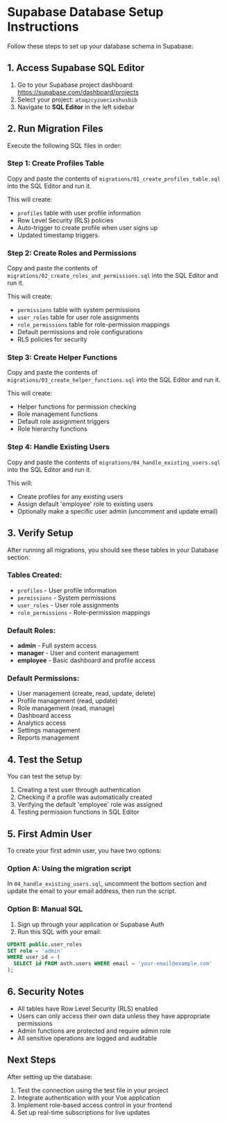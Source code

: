 # Supabase Database Setup Instructions

Follow these steps to set up your database schema in Supabase:

## 1. Access Supabase SQL Editor

1. Go to your Supabase project dashboard: https://supabase.com/dashboard/projects
2. Select your project: `atuqzcyzuecixshusbib`
3. Navigate to **SQL Editor** in the left sidebar

## 2. Run Migration Files

Execute the following SQL files in order:

### Step 1: Create Profiles Table

Copy and paste the contents of `migrations/01_create_profiles_table.sql` into the SQL Editor and run it.

This will create:

- `profiles` table with user profile information
- Row Level Security (RLS) policies
- Auto-trigger to create profile when user signs up
- Updated timestamp triggers

### Step 2: Create Roles and Permissions

Copy and paste the contents of `migrations/02_create_roles_and_permissions.sql` into the SQL Editor and run it.

This will create:

- `permissions` table with system permissions
- `user_roles` table for user role assignments
- `role_permissions` table for role-permission mappings
- Default permissions and role configurations
- RLS policies for security

### Step 3: Create Helper Functions

Copy and paste the contents of `migrations/03_create_helper_functions.sql` into the SQL Editor and run it.

This will create:

- Helper functions for permission checking
- Role management functions
- Default role assignment triggers
- Role hierarchy functions

### Step 4: Handle Existing Users

Copy and paste the contents of `migrations/04_handle_existing_users.sql` into the SQL Editor and run it.

This will:

- Create profiles for any existing users
- Assign default 'employee' role to existing users
- Optionally make a specific user admin (uncomment and update email)

## 3. Verify Setup

After running all migrations, you should see these tables in your Database section:

### Tables Created:

- `profiles` - User profile information
- `permissions` - System permissions
- `user_roles` - User role assignments
- `role_permissions` - Role-permission mappings

### Default Roles:

- **admin** - Full system access
- **manager** - User and content management
- **employee** - Basic dashboard and profile access

### Default Permissions:

- User management (create, read, update, delete)
- Profile management (read, update)
- Role management (read, manage)
- Dashboard access
- Analytics access
- Settings management
- Reports management

## 4. Test the Setup

You can test the setup by:

1. Creating a test user through authentication
2. Checking if a profile was automatically created
3. Verifying the default 'employee' role was assigned
4. Testing permission functions in SQL Editor

## 5. First Admin User

To create your first admin user, you have two options:

### Option A: Using the migration script

In `04_handle_existing_users.sql`, uncomment the bottom section and update the email to your email address, then run the script.

### Option B: Manual SQL

1. Sign up through your application or Supabase Auth
2. Run this SQL with your email:

```sql
UPDATE public.user_roles
SET role = 'admin'
WHERE user_id = (
  SELECT id FROM auth.users WHERE email = 'your-email@example.com'
);
```

## 6. Security Notes

- All tables have Row Level Security (RLS) enabled
- Users can only access their own data unless they have appropriate permissions
- Admin functions are protected and require admin role
- All sensitive operations are logged and auditable

## Next Steps

After setting up the database:

1. Test the connection using the test file in your project
2. Integrate authentication with your Vue application
3. Implement role-based access control in your frontend
4. Set up real-time subscriptions for live updates
